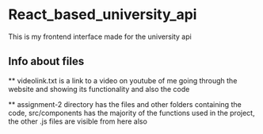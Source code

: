 # React_based_university_api
This is my frontend interface made for the university api

## Info about files
** videolink.txt is a link to a video on youtube of me going through the website and showing its functionality and also the code

** assignment-2 directory has the files and other folders containing the code, src/components has the majority of the functions used in the project, the other .js files are visible from here also